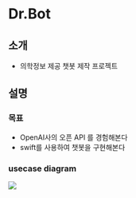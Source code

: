 # Dr.Bot
## 소개
- 의학정보 제공 챗봇 제작 프로젝트

## 설명
### 목표
- OpenAI사의 오픈 API 를 경험해본다
- swift를 사용하여 챗봇을 구현해본다

### usecase diagram
<img src = "/image/image01.png">

